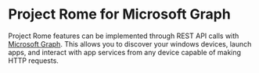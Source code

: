 # Project Rome for Microsoft Graph

Project Rome features can be implemented through REST API calls with [Microsoft Graph](https://developer.microsoft.com/graph/docs/api-reference/beta/resources/project_rome_overview). This allows you to discover your windows devices, launch apps, and interact with app services from any device capable of making HTTP requests. 